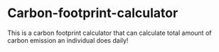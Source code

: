 # Carbon-footprint-calculator
This is a carbon footprint calculator that can calculate total amount of carbon emission an individual does daily!
